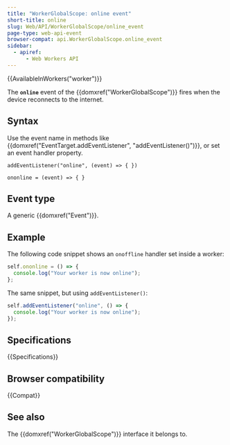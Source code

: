 ```yaml
---
title: "WorkerGlobalScope: online event"
short-title: online
slug: Web/API/WorkerGlobalScope/online_event
page-type: web-api-event
browser-compat: api.WorkerGlobalScope.online_event
sidebar:
  - apiref:
      - Web Workers API
---
```


{{AvailableInWorkers("worker")}}

The **`online`** event of the {{domxref("WorkerGlobalScope")}} fires when the device reconnects to the internet.

## Syntax

Use the event name in methods like {{domxref("EventTarget.addEventListener", "addEventListener()")}}, or set an event handler property.

```js-nolint
addEventListener("online", (event) => { })

ononline = (event) => { }
```

## Event type

A generic {{domxref("Event")}}.

## Example

The following code snippet shows an `onoffline` handler set inside a worker:

```js
self.ononline = () => {
  console.log("Your worker is now online");
};
```

The same snippet, but using `addEventListener()`:

```js
self.addEventListener("online", () => {
  console.log("Your worker is now online");
});
```

## Specifications

{{Specifications}}

## Browser compatibility

{{Compat}}

## See also

The {{domxref("WorkerGlobalScope")}} interface it belongs to.
